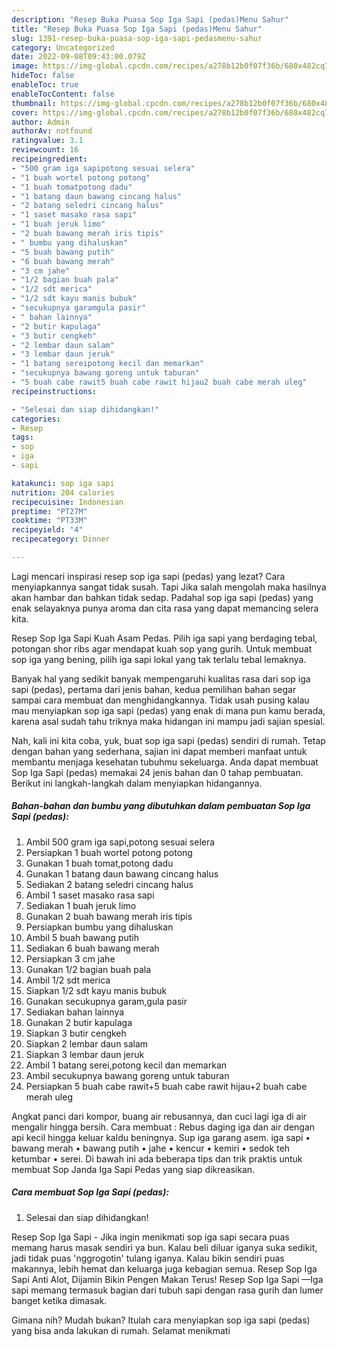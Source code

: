 ```yaml
---
description: "Resep Buka Puasa Sop Iga Sapi (pedas)Menu Sahur"
title: "Resep Buka Puasa Sop Iga Sapi (pedas)Menu Sahur"
slug: 1391-resep-buka-puasa-sop-iga-sapi-pedasmenu-sahur
category: Uncategorized
date: 2022-09-08T09:43:00.079Z
image: https://img-global.cpcdn.com/recipes/a278b12b0f07f36b/680x482cq70/sop-iga-sapi-pedas-foto-resep-utama.jpg
hideToc: false
enableToc: true
enableTocContent: false
thumbnail: https://img-global.cpcdn.com/recipes/a278b12b0f07f36b/680x482cq70/sop-iga-sapi-pedas-foto-resep-utama.jpg
cover: https://img-global.cpcdn.com/recipes/a278b12b0f07f36b/680x482cq70/sop-iga-sapi-pedas-foto-resep-utama.jpg
author: Admin
authorAv: notfound
ratingvalue: 3.1
reviewcount: 16
recipeingredient:
- "500 gram iga sapipotong sesuai selera"
- "1 buah wortel potong potong"
- "1 buah tomatpotong dadu"
- "1 batang daun bawang cincang halus"
- "2 batang seledri cincang halus"
- "1 saset masako rasa sapi"
- "1 buah jeruk limo"
- "2 buah bawang merah iris tipis"
- " bumbu yang dihaluskan"
- "5 buah bawang putih"
- "6 buah bawang merah"
- "3 cm jahe"
- "1/2 bagian buah pala"
- "1/2 sdt merica"
- "1/2 sdt kayu manis bubuk"
- "secukupnya garamgula pasir"
- " bahan lainnya"
- "2 butir kapulaga"
- "3 butir cengkeh"
- "2 lembar daun salam"
- "3 lembar daun jeruk"
- "1 batang sereipotong kecil dan memarkan"
- "secukupnya bawang goreng untuk taburan"
- "5 buah cabe rawit5 buah cabe rawit hijau2 buah cabe merah uleg"
recipeinstructions:

- "Selesai dan siap dihidangkan!"
categories:
- Resep
tags:
- sop
- iga
- sapi

katakunci: sop iga sapi 
nutrition: 204 calories
recipecuisine: Indonesian
preptime: "PT27M"
cooktime: "PT33M"
recipeyield: "4"
recipecategory: Dinner

---
```



Lagi mencari inspirasi resep sop iga sapi (pedas) yang lezat? Cara menyiapkannya sangat tidak susah. Tapi Jika salah mengolah maka hasilnya akan hambar dan bahkan tidak sedap. Padahal sop iga sapi (pedas) yang enak selayaknya punya aroma dan cita rasa yang dapat memancing selera kita.


Resep Sop Iga Sapi Kuah Asam Pedas. Pilih iga sapi yang berdaging tebal, potongan shor ribs agar mendapat kuah sop yang gurih. Untuk membuat sop iga yang bening, pilih iga sapi lokal yang tak terlalu tebal lemaknya.

Banyak hal yang sedikit banyak mempengaruhi kualitas rasa dari sop iga sapi (pedas), pertama dari jenis bahan, kedua pemilihan bahan segar sampai cara membuat dan menghidangkannya. Tidak usah pusing kalau mau menyiapkan sop iga sapi (pedas) yang enak di mana pun kamu berada, karena asal sudah tahu triknya maka hidangan ini mampu jadi sajian spesial.


Nah, kali ini kita coba, yuk, buat sop iga sapi (pedas) sendiri di rumah. Tetap dengan bahan yang sederhana, sajian ini dapat memberi manfaat untuk membantu menjaga kesehatan tubuhmu sekeluarga. Anda dapat membuat Sop Iga Sapi (pedas) memakai 24 jenis bahan dan 0 tahap pembuatan. Berikut ini langkah-langkah dalam menyiapkan hidangannya.

<!--inarticleads1-->

##### Bahan-bahan dan bumbu yang dibutuhkan dalam pembuatan Sop Iga Sapi (pedas):

1. Ambil 500 gram iga sapi,potong sesuai selera
1. Persiapkan 1 buah wortel potong potong
1. Gunakan 1 buah tomat,potong dadu
1. Gunakan 1 batang daun bawang cincang halus
1. Sediakan 2 batang seledri cincang halus
1. Ambil 1 saset masako rasa sapi
1. Sediakan 1 buah jeruk limo
1. Gunakan 2 buah bawang merah iris tipis
1. Persiapkan  bumbu yang dihaluskan
1. Ambil 5 buah bawang putih
1. Sediakan 6 buah bawang merah
1. Persiapkan 3 cm jahe
1. Gunakan 1/2 bagian buah pala
1. Ambil 1/2 sdt merica
1. Siapkan 1/2 sdt kayu manis bubuk
1. Gunakan secukupnya garam,gula pasir
1. Sediakan  bahan lainnya
1. Gunakan 2 butir kapulaga
1. Siapkan 3 butir cengkeh
1. Siapkan 2 lembar daun salam
1. Siapkan 3 lembar daun jeruk
1. Ambil 1 batang serei,potong kecil dan memarkan
1. Ambil secukupnya bawang goreng untuk taburan
1. Persiapkan 5 buah cabe rawit+5 buah cabe rawit hijau+2 buah cabe merah uleg


Angkat panci dari kompor, buang air rebusannya, dan cuci lagi iga di air mengalir hingga bersih. Cara membuat : Rebus daging iga dan air dengan api kecil hingga keluar kaldu beningnya. Sup iga garang asem. iga sapi • bawang merah • bawang putih • jahe • kencur • kemiri • sedok teh ketumbar • serei. Di bawah ini ada beberapa tips dan trik praktis untuk membuat Sop Janda Iga Sapi Pedas yang siap dikreasikan. 

<!--inarticleads2-->

##### Cara membuat Sop Iga Sapi (pedas):


1. Selesai dan siap dihidangkan!

Resep Sop Iga Sapi - Jika ingin menikmati sop iga sapi secara puas memang harus masak sendiri ya bun. Kalau beli diluar iganya suka sedikit, jadi tidak puas &#39;nggrogotin&#39; tulang iganya. Kalau bikin sendiri puas makannya, lebih hemat dan keluarga juga kebagian semua. Resep Sop Iga Sapi Anti Alot, Dijamin Bikin Pengen Makan Terus! Resep Sop Iga Sapi —Iga sapi memang termasuk bagian dari tubuh sapi dengan rasa gurih dan lumer banget ketika dimasak. 

Gimana nih? Mudah bukan? Itulah cara menyiapkan sop iga sapi (pedas) yang bisa anda lakukan di rumah. Selamat menikmati
